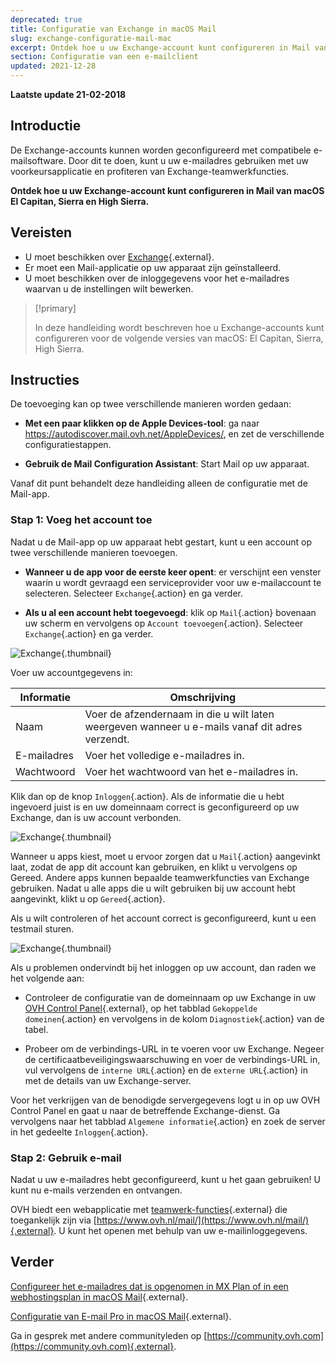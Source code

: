 ```yaml
---
deprecated: true
title: Configuratie van Exchange in macOS Mail
slug: exchange-configuratie-mail-mac
excerpt: Ontdek hoe u uw Exchange-account kunt configureren in Mail van macOS El Capitan, Sierra en High Sierra
section: Configuratie van een e-mailclient
updated: 2021-12-28
---
```


**Laatste update 21-02-2018**

## Introductie

De Exchange-accounts kunnen worden geconfigureerd met compatibele e-mailsoftware. Door dit te doen, kunt u uw e-mailadres gebruiken met uw voorkeursapplicatie en profiteren van Exchange-teamwerkfuncties.

**Ontdek hoe u uw Exchange-account kunt configureren in Mail van macOS El Capitan, Sierra en High Sierra.**

## Vereisten

- U moet beschikken over [Exchange](https://www.ovh.com/nl/emails/){.external}.
- Er moet een Mail-applicatie op uw apparaat zijn geïnstalleerd. 
- U moet beschikken over de inloggegevens voor het e-mailadres waarvan u de instellingen wilt bewerken.

> [!primary]
>
> In deze handleiding wordt beschreven hoe u Exchange-accounts kunt configureren voor de volgende versies van macOS: El Capitan, Sierra, High Sierra.
>

## Instructies

De toevoeging kan op twee verschillende manieren worden gedaan:

- **Met een paar klikken op de Apple Devices-tool**: ga naar <https://autodiscover.mail.ovh.net/AppleDevices/>, en zet de verschillende configuratiestappen.

- **Gebruik de Mail Configuration Assistant**: Start Mail op uw apparaat.

Vanaf dit punt behandelt deze handleiding alleen de configuratie met de Mail-app.

### Stap 1: Voeg het account toe

Nadat u de Mail-app op uw apparaat hebt gestart, kunt u een account op twee verschillende manieren toevoegen.

- **Wanneer u de app voor de eerste keer opent**: er verschijnt een venster waarin u wordt gevraagd een serviceprovider voor uw e-mailaccount te selecteren. Selecteer `Exchange`{.action} en ga verder. 

- **Als u al een account hebt toegevoegd**: klik op `Mail`{.action} bovenaan uw scherm en vervolgens op `Account toevoegen`{.action}. Selecteer `Exchange`{.action} en ga verder. 

![Exchange](images/configuration-mail-macos-step1.png){.thumbnail}

Voer uw accountgegevens in:

|Informatie|Omschrijving| 
|---|---| 
|Naam|Voer de afzendernaam in die u wilt laten weergeven wanneer u e-mails vanaf dit adres verzendt.|
|E-mailadres|Voer het volledige e-mailadres in.|
|Wachtwoord|Voer het wachtwoord van het e-mailadres in.|  

Klik dan op de knop `Inloggen`{.action}.  Als de informatie die u hebt ingevoerd juist is en uw domeinnaam correct is geconfigureerd op uw Exchange, dan is uw account verbonden. 

![Exchange](images/configuration-mail-macos-step2.png){.thumbnail}

Wanneer u apps kiest, moet u ervoor zorgen dat u `Mail`{.action} aangevinkt laat, zodat de app dit account kan gebruiken, en klikt u vervolgens op Gereed. Andere apps kunnen bepaalde teamwerkfuncties van Exchange gebruiken. Nadat u alle apps die u wilt gebruiken bij uw account hebt aangevinkt, klikt u op `Gereed`{.action}.

Als u wilt controleren of het account correct is geconfigureerd, kunt u een testmail sturen.

![Exchange](images/configuration-mail-macos-step3.png){.thumbnail}

Als u problemen ondervindt bij het inloggen op uw account, dan raden we het volgende aan:

- Controleer de configuratie van de domeinnaam op uw Exchange in uw [OVH Control Panel](https://www.ovh.com/auth/?action=gotomanager&from=https://www.ovh.nl/&ovhSubsidiary=nl){.external}, op het tabblad `Gekoppelde domeinen`{.action} en vervolgens in de kolom `Diagnostiek`{.action} van de tabel.

- Probeer om de verbindings-URL in te voeren voor uw Exchange. Negeer de certificaatbeveiligingswaarschuwing en voer de verbindings-URL in, vul vervolgens de `interne URL`{.action} en de `externe URL`{.action} in met de details van uw Exchange-server.

Voor het verkrijgen van de benodigde servergegevens logt u in op uw OVH Control Panel en gaat u naar de betreffende Exchange-dienst. Ga vervolgens naar het tabblad `Algemene informatie`{.action} en zoek de server in het gedeelte `Inloggen`{.action}.

### Stap 2: Gebruik e-mail

Nadat u uw e-mailadres hebt geconfigureerd, kunt u het gaan gebruiken! U kunt nu e-mails verzenden en ontvangen.

OVH biedt een webapplicatie met [teamwerk-functies](https://www.ovh.com/nl/emails/){.external} die toegankelijk zijn via [https://www.ovh.nl/mail/](https://www.ovh.nl/mail/){.external}. U kunt het openen met behulp van uw e-mailinloggegevens.

## Verder

[Configureer het e-mailadres dat is opgenomen in MX Plan of in een webhostingsplan in macOS Mail](https://docs.ovh.com/nl/emails/configuratie-mail-macos/){.external}.

[Configuratie van E-mail Pro in macOS Mail](https://docs.ovh.com/nl/emails-pro/configureer-email-pro-macos-mail/){.external}.

Ga in gesprek met andere communityleden op [https://community.ovh.com](https://community.ovh.com){.external}.